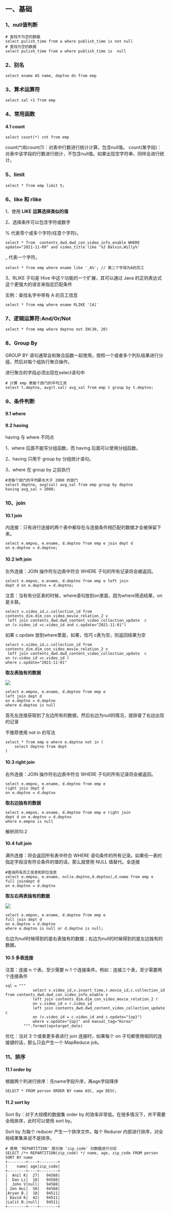 ## 一、基础

### 1、null值判断

```
# 查找不为空的数据
select pulish_time from a where publish_time is not null
# 查找为空的数据
select pulish_time from a where publish_time is  null
```

### 2、别名

```
select ename AS name, deptno dn from emp
```

### 3、算术运算符

```
select sal +1 from emp
```

### 4、**常用函数**

#### 4.1 count

```
select count(*) cnt from emp 
```

count(*)和count(1)：对表中行数进行统计计算，包含null值。
count(某字段)：对表中该字段的行数进行统计，不包含null值。如果出现空字符串，同样会进行统计。

### 5、limit

```
select * from emp limit 5;
```

### 6、like 和 rlike

1、使用 **LIKE** **运算选择类似的值**

2、选择条件可以包含字符或数字

% 代表零个或多个字符(任意个字符)。

```
select * from  contents_dwd.dwd_con_video_info_enable WHERE opdate="2021-11-09" and video_title like '%J Balvin,Willy%'
```

_ 代表一个字符。

```
select * from emp where ename like '_A%'; // 第二个字母为A的员工
```

3、RLIKE 子句是 Hive 中这个功能的一个扩展，其可以通过 Java 的正则表达式这个更强大的语言来指定匹配条件

实例：查找名字中带有 A 的员工信息

```
select * from emp where ename RLIKE '[A]'
```

### 7、逻辑运算符:And/Or/Not

```
select * from emp where deptno not IN(30, 20)
```

### 8、**Group By** 

GROUP BY 语句通常会和聚合函数一起使用，按照一个或者多个列队结果进行分组，然后对每个组执行聚合操作。

进行聚合的字段必须出现在select语句中

```
# 计算 emp 表每个部门的平均工资
select t.deptno, avg(t.sal) avg_sal from emp t group by t.deptno;
```

### 9、条件判断

#### 9.1 where

#### 9.2 having

having 与 where 不同点

1、where 后面不能写分组函数，而 having 后面可以使用分组函数。

2、having 只用于 group by 分组统计语句。

3、where 在 group by 之前执行

```
#求每个部门的平均薪水大于 2000 的部门
select deptno, avg(sal) avg_sal from emp group by deptno
having avg_sal > 2000;
```

### 10、join

#### 10.1 join

内连接：只有进行连接的两个表中都存在与连接条件相匹配的数据才会被保留下来。

```
select e.empno, e.ename, d.deptno from emp e join dept d
on e.deptno = d.deptno;
```

#### 10.2 left join

左外连接：JOIN 操作符左边表中符合 WHERE 子句的所有记录将会被返回。

```
select e.empno, e.ename, d.deptno from emp e left join
dept d on e.deptno = d.deptno;
```

注意：当有有分区表的时候，where语句放到on里面，因为where筛选结果，on是关联。

```
select v.video_id,c.collection_id from contents_dim.dim_con_video_movie_relation_2 v
 left join contents_dwd.dwd_content_video_collection_update  c
on (v.video_id =c.video_id and c.opdate="2021-11-01")
```

如果 c.opdate 放到where里面，如果，恰巧 c表为空，则返回结果为空

```
select v.video_id,c.collection_id from contents_dim.dim_con_video_movie_relation_2 v
 left join contents_dwd.dwd_content_video_collection_update  c
on (v.video_id =c.video_id )
where c.opdate="2021-11-01"
```

**取左表独有的数据**

![](image\leftjoin2.png)

```
select e.empno, e.ename, d.deptno from emp e 
left join dept d 
on e.deptno = d.deptno 
where d.deptno is null 
```

首先左连接获取到了左边所有的数据，然后右边为null的情况，就排查了右边出现的记录

不推荐使用 not in 的写法

```
select * from emp e where e.deptno not in (
    select deptno from dept
)
```



#### 10.3 right join

右外连接：JOIN 操作符右边表中符合 WHERE 子句的所有记录将会被返回。

```
select e.empno, e.ename, d.deptno from emp e 
right join dept d 
on e.deptno = d.deptno
```

**取右边独有的数据**

```
select e.empno, e.ename, d.deptno from emp e right join
dept d on e.deptno = d.deptno
where e.empno is null
```

解析同10.2

#### 10.4 full join

满外连接：将会返回所有表中符合 WHERE 语句条件的所有记录。如果任一表的指定字段没有符合条件的值的话，那么就使用 NULL 值替代。全连接

```
#查询所有员工信息和职位信息
select e.empno, e.ename, nvl(e.deptno,d.deptno),d.name from emp e 
full joindept d 
on e.deptno = d.deptno
```

**取左右两表独有的数据**

![](image\fulljoin.png)

```
select e.empno, e.ename, d.deptno from emp e 
full join dept d 
on e.deptno = d.deptno 
where e.deptno is null or d.deptno is null;
```

左边为null时候得到的是右表独有的数据；右边为null的时候得到的是左边独有的数据。

#### 10.5 多表连接

注意：连接 n 个表，至少需要 n-1 个连接条件。例如：连接三个表，至少需要两个连接条件

```
sql = """
            select v.video_id,v.insert_time,r.movie_id,c.collection_id from contents_dwd.dwd_con_video_info_enable v
            left join contents_dim.dim_con_video_movie_relation_2 r
            on v.video_id = r.video_id
            left join contents_dwd.dwd_content_video_collection_update c 
            on (v.video_id = c.video_id and c.opdate="{op}")
            where v.opdate="{op}" and manual_tag="Korea"
        """.format(op=target_date)
```

优化：当对 3 个或者更多表进行 join 连接时，如果每个 on 子句都使用相同的连接键的话，那么只会产生一个 MapReduce job。

### 11、排序

#### 11.1 order by

根据两个列进行排序：先name字段升序，再age字段降序

```
SELECT * FROM person ORDER BY name ASC, age DESC;
```

#### 11.2 sort by

Sort By：对于大规模的数据集 order by 的效率非常低。在很多情况下，并不需要全局排序，此时可以使用 sort by。

Sort by 为每个 reducer 产生一个排序文件。每个 Reducer 内部进行排序，对全局结果集来说不是排序。

```
# 使用 'REPARTITION' 提示按 'zip_code' 对数据进行分区
SELECT /*+ REPARTITION(zip_code) */ name, age, zip_code FROM person SORT BY name
+--------+----+--------+
|    name| age|zip_code|
+--------+----+--------+
|  Anil K|  27|   94588|
|  Dan Li|  18|   94588|
|  John V|null|   94588|
| Zen Hui|  50|   94588|
|Aryan B.|  18|   94511|
| David K|  42|   94511|
|Lalit B.|null|   94511|
+--------+----+--------+
```



